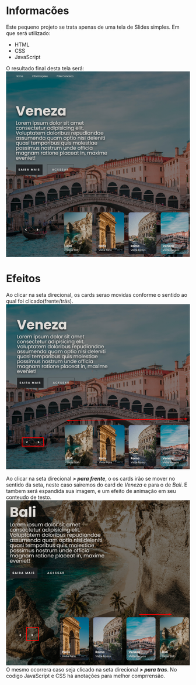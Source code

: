 # Informacões

Este pequeno projeto se trata apenas de uma tela de Slides simples.
Em que será utilizado:
- HTML
- CSS
- JavaScript

O resultado final desta tela será:
<img src='./imgs/Img05.png'>

# Efeitos
Ao clicar na seta direcional, os cards serao movidas conforme o sentido ao qual foi clicado(frente/trás).
<img src='./imgs/Img06.png'>

Ao clicar na seta direcional ***> para frente***, o os cards irão se mover no sentido da seta, neste caso sairemos do card de *Veneza* e para o de *Bali*.
E tambem será espandida sua imagem, e um efeito de animação em seu conteudo de testo.
<img src='./imgs/img07.png'>
O mesmo ocorrera caso seja clicado na seta direcional ***> para tras***.
No codigo JavaScript e CSS há anotações para melhor comprrensão.
